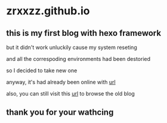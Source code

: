 # zrxxzz.github.io

## this is my first blog with hexo framework
but it didn't work unluckily cause my system reseting

and all the correspoding environments had been destoried

so I decided to take new one 

anyway, it's had already been online with [url](www.zrxp4ul.com)

also, you can still visit this [url](zrxxzz.github.io) to browse the old blog

## thank you for your wathcing
